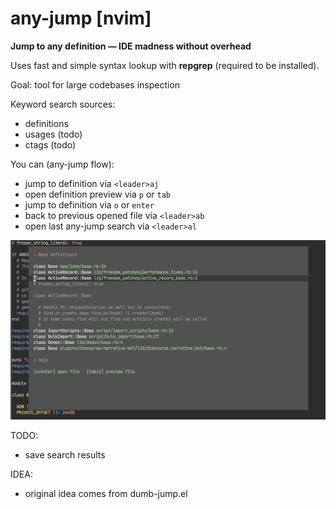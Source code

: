 # any-jump [nvim]

**Jump to any definition — IDE madness without overhead**

Uses fast and simple syntax lookup with **repgrep** (required to be installed).

Goal: tool for large codebases inspection

Keyword search sources:

- definitions
- usages (todo)
- ctags (todo)

You can (any-jump flow):

- jump to definition via `<leader>aj`
- open definition preview via `p` or `tab`
- jump to definition via `o` or `enter`
- back to previous opened file via `<leader>ab`
- open last any-jump search via `<leader>al`

![screenshot](/image.png)

TODO:

- save search results

IDEA:

- original idea comes from dumb-jump.el
